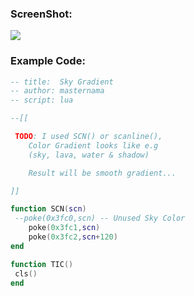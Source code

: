 ### ScreenShot:

![](https://i.ibb.co/bLbpQg5/sky.gif)

### Example Code:

```lua
-- title:  Sky Gradient
-- author: masternama
-- script: lua

--[[

 TODO: I used SCN() or scanline(),
	Color Gradient looks like e.g
	(sky, lava, water & shadow)

	Result will be smooth gradient...

]]

function SCN(scn)
 --poke(0x3fc0,scn) -- Unused Sky Color
	poke(0x3fc1,scn)
	poke(0x3fc2,scn+120)
end

function TIC()
 cls()
end
```